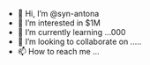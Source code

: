- 👋 Hi, I’m @syn-antona 
- 👀 I’m interested in $1M
- 🌱 I’m currently learning ...000
- 💞️ I’m looking to collaborate on .....
- 📫 How to reach me ...

<!---
syn-antona/syn-antona is a ✨ special ✨ repository because its `README.md` (this file) appears on your GitHub profile.
You can click the Preview link to take a look at your changes.
--->
